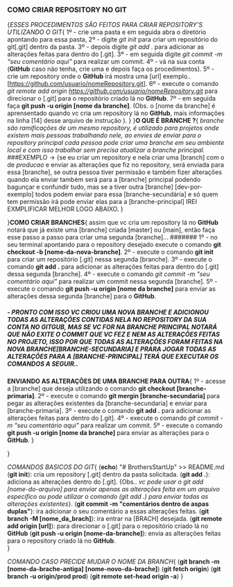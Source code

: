 ### COMO CRIAR REPOSITORY NO GIT

{*ESSES PROCEDIMENTOS SÃO FEITOS PARA CRIAR REPOSITORY'S UTILIZANDO O GIT*{
        1º - crie uma pasta e em seguida abra o diretório apontando para essa pasta,
          2º - digite *git init* para criar um repositório do git[.git] dentro da pasta.
           3º - depois digite *git add .* para adicionar as alterações feitas para dentro do [.git].
             3º - em seguida digite *git commit -m "seu comentário aqui"* para realizar um commit.
               4º - vá na sua conta (**GitHub** caso não tenha, crie uma e depois faça os procedimentos).
                 5º - crie um repository onde o **GitHub** irá mostra uma [url] exemplo.. [https://github.com/usuario/nomeRepository.git].
                   6º - execute o comando *git remote add origin https://github.com/usuario/nomeRepository.git* para direcionar o [.git] para o repositório criado lá no **GitHub**.
                     7º - em seguida faça **git push -u origin [nome da branche]**.
                      (Obs. o [nome da branche] é aprensentado quando vc cria um repository lá no **GitHub**, mais informações na linha [14] desse arquivo de instrução ).
    }
}**O QUE É BRANCHE ?**{
    *branche são ramificações de um mesmo repository, é utilizado para projetos onde existem mais pessoas trabalhando nele, ao envies de enviar para o repository principal cada pessoa pode criar uma branche em seu ambiente local e com isso trabalhar sem precisa atualizar a branche principal.*
    ###EXEMPLO -> {se eu criar um repository e nela criar uma [branch] com o de *producao* e enviar as alterações que fiz no repository, será enviada para essa [branche], se outra pessoa tiver permissão e também fizer alterações quando ela enviar também será para a [branche] principal podendo bagunçar e confundir tudo, mas se a tiver outra [branche] [dev-por-exemplo] todos podem enviar para essa [branche-secundária] e só quem tem permissão irá pode enviar elas para a [branche-principal] IREI EXMPLIFICAR MELHOR LOGO ABAIXO.  }

}**COMO CRIAR BRANCHES**{
    assim que vc cria um repository lá no **GitHub** notará que já existe uma [branche] criada [master] ou [main], então faça esse passo a passo para criar uma segunda [branche]...
#######
    1º - no seu terminal apontando para o repository desejado execute o comando **git checkout -b [nome-da-nova-branche]**.
      2º - execute o comando **git init** para criar um repositório [.git] nessa segunda [branche].
        3º - execute o comando **git add .** para adicionar as alterações feitas para dentro do [.git] dessa segunda [branche].
          4º - execute o comando *git commit -m "seu comentário aqui"* para realizar um commit nessa segunda [branche].
            5º - execute o comando **git push -u origin [nome da branche]** para enviar as alterações dessa segunda [branche] para o **GitHub**.
##### - PRONTO COM ISSO VC CRIOU UMA NOVA BRANCHE E ADICIONOU TODAS AS ALTERAÇÕES CONTIDAS NELA NO REPOSITORY DA SUA CONTA NO GITGUB, MAS SE VC FOR NA BRANCHE PRINCIPAL NOTARÁ QUE NÃO EXITE O COMMIT QUE VC FEZ E NEM AS ALTERAÇÕES FEITAS NO PROJETO, ISSO POR QUE TODAS AS ALTERAÇÕES FORAM FEITAS NA NOVA BRANCHE[BRANCHE-SECUNDARIA] E PRARA JOGAR TODAS AS ALTERAÇÕES PARA A [BRANCHE-PRINCIPAL] TERÁ QUE EXECUTAR OS COMANDOS A SEGUIR..

**ENVIANDO AS ALTERAÇÕES DE UMA BRANCHE PARA OUTRA**{
    1º - acesse a [branche] que deseja utilizando o comando **git checkout [branche-primaria]**.
      2º - execute o comando **git mergin [branche-secundaria]** para pegar as alterações existentes da [branche-secundaria] e enviar para [branche-primaria].
        3º - execute o comando **git add .** para adicionar as alterações feitas para dentro do [.git].
          4º - execute o comando *git commit -m "seu comentário aqui"* para realizar um commit.
            5º - execute o comando **git push -u origin [nome da branche]** para enviar as alterações para o **GitHub**.
 }

}

*COMANDOS BASICOS DO GIT*{
  (**echo**) "# BrothersStartUp" >> README.md
  (**git init**): cria um repository [.git] dentro da pasta solicitada.
  (**git add .**): adiciona as alterações dentro do [.git].
   {Obs.. *vc pode usar o git add [nome-do-arquivo] para enviar apenas as alterações feita em um arquivo especifico ou pode utilizar o comando (git add .) para enviar todas as alterações existentes*}.
  (**git commit -m "comentários dentro de aspas duplas"**): ira adicionar o seu comentário a essas alterações feitas.
  (**git branch -M [nome_da_brach]**):  ira entrar na [BRACH] desejada.
  (**git remote add origin [url]**): para direcionar o [.git] para o repositório criado lá no **GitHub**
  (**git push -u origin [nome-da-branche]**): envia as alterações feitas para o repository criado lá no **GitHub**.   
}

*COMANDO CASO PRECIDE MUDAR O NOME DA BRANCH*{
  (**git branch -m [nome-da-brache-antiga] [nome-novo-da-brache]**)
  (**git fetch origin**)
  (**git branch -u origin/prod prod**)
  (**git remote set-head origin -a**)
}